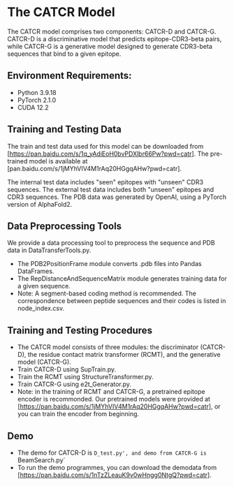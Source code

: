 # The CATCR Model

The CATCR model comprises two components: CATCR-D and CATCR-G. CATCR-D is a discriminative model that predicts epitope-CDR3-beta pairs, while CATCR-G is a generative model designed to generate CDR3-beta sequences that bind to a given epitope.

## Environment Requirements:

- Python  3.9.18
- PyTorch  2.1.0
- CUDA 12.2

## Training and Testing Data

The train and test data used for this model can be downloaded from [https://pan.baidu.com/s/1q_yAdiEoH0bvPDXlbr66Pw?pwd=catr].
The pre-trained model is available at [pan.baidu.com/s/1jMYhVIV4M1rAq20HGgqAHw?pwd=catr].

The internal test data includes "seen" epitopes with "unseen" CDR3 sequences.
The external test data includes both "unseen" epitopes and CDR3 sequences.
The PDB data was generated by OpenAI, using a PyTorch version of AlphaFold2.

## Data Preprocessing Tools

We provide a data processing tool to preprocess the sequence and PDB data in DataTransferTools.py.

- The PDB2PositionFrame module converts .pdb files into Pandas DataFrames.
- The RepDistanceAndSequenceMatrix module generates training data for a given sequence.
- Note: A segment-based coding method is recommended. The correspondence between peptide sequences and their codes is listed in node_index.csv.

## Training and Testing Procedures

- The CATCR model consists of three modules: the discriminator (CATCR-D), the residue contact matrix transformer (RCMT), and the generative model (CATCR-G).
- Train CATCR-D using SupTrain.py.
- Train the RCMT using StructureTransformer.py.
- Train CATCR-G using e2t_Generator.py.
- Note: in the training of RCMT and CATCR-G, a pretrained epitope encoder is recommonded. Our pretrained models were provided at [https://pan.baidu.com/s/1jMYhVIV4M1rAq20HGgqAHw?pwd=catr], or you can train the encoder from beginning.


## Demo

- The demo for CATCR-D is `D_test.py', and demo from CATCR-G is `BeamSearch.py`
- To run the demo programmes, you can download the demodata from [https://pan.baidu.com/s/1nTzZLeauK9v0wHngg0NtgQ?pwd=catr].
